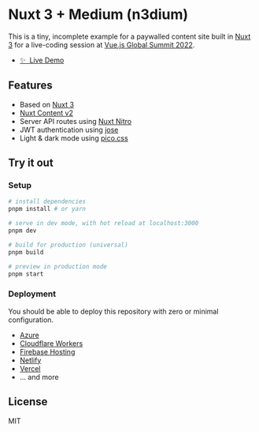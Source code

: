 # Nuxt 3 + Medium (n3dium)

This is a tiny, incomplete example for a paywalled content site built in [Nuxt 3](https://v3.nuxtjs.org/) for a live-coding session at [Vue.js Global Summit 2022](https://vue.geekle.us/).

- [✨ &nbsp;Live Demo](https://n3dium.netlify.app/login)

## Features

- Based on [Nuxt 3](https://v3.nuxtjs.org/)
- [Nuxt Content v2](https://content.nuxtjs.org/)
- Server API routes using [Nuxt Nitro](https://v3.nuxtjs.org/concepts/server-engine)
- JWT authentication using [jose](https://github.com/panva/jose/)
- Light & dark mode using [pico.css](https://picocss.com/docs/)

## Try it out

### Setup

```bash
# install dependencies
pnpm install # or yarn

# serve in dev mode, with hot reload at localhost:3000
pnpm dev

# build for production (universal)
pnpm build

# preview in production mode
pnpm start
```

### Deployment

You should be able to deploy this repository with zero or minimal configuration.

- [Azure](https://v3.nuxtjs.org/docs/deployment/azure)
- [Cloudflare Workers](https://v3.nuxtjs.org/docs/deployment/cloudflare)
- [Firebase Hosting](https://v3.nuxtjs.org/docs/deployment/firebase)
- [Netlify](https://v3.nuxtjs.org/docs/deployment/netlify)
- [Vercel](https://v3.nuxtjs.org/docs/deployment/vercel)
- ... and more

## License

MIT
